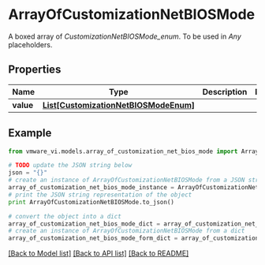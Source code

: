 # ArrayOfCustomizationNetBIOSMode

A boxed array of *CustomizationNetBIOSMode_enum*. To be used in *Any* placeholders. 

## Properties
Name | Type | Description | Notes
------------ | ------------- | ------------- | -------------
**value** | [**List[CustomizationNetBIOSModeEnum]**](CustomizationNetBIOSModeEnum.md) |  | 

## Example

```python
from vmware_vi.models.array_of_customization_net_bios_mode import ArrayOfCustomizationNetBIOSMode

# TODO update the JSON string below
json = "{}"
# create an instance of ArrayOfCustomizationNetBIOSMode from a JSON string
array_of_customization_net_bios_mode_instance = ArrayOfCustomizationNetBIOSMode.from_json(json)
# print the JSON string representation of the object
print ArrayOfCustomizationNetBIOSMode.to_json()

# convert the object into a dict
array_of_customization_net_bios_mode_dict = array_of_customization_net_bios_mode_instance.to_dict()
# create an instance of ArrayOfCustomizationNetBIOSMode from a dict
array_of_customization_net_bios_mode_form_dict = array_of_customization_net_bios_mode.from_dict(array_of_customization_net_bios_mode_dict)
```
[[Back to Model list]](../README.md#documentation-for-models) [[Back to API list]](../README.md#documentation-for-api-endpoints) [[Back to README]](../README.md)


